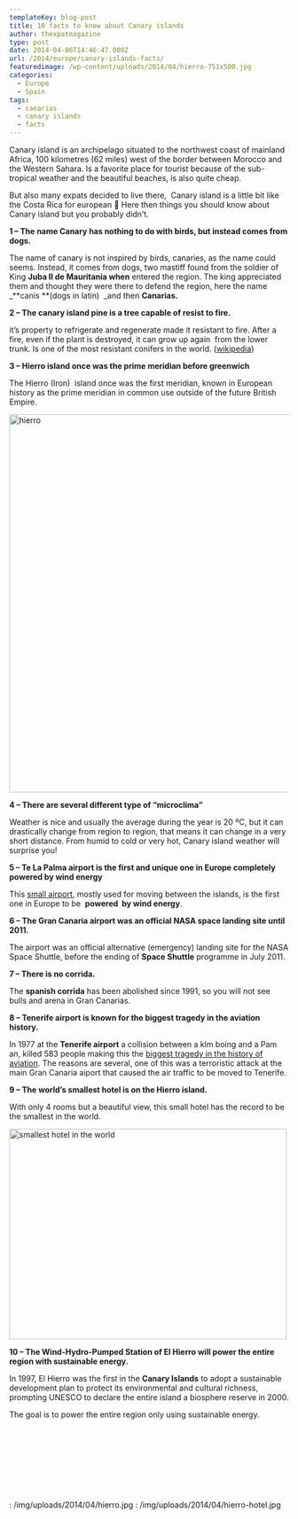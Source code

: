 ```yaml
---
templateKey: blog-post
title: 10 facts to know about Canary islands
author: thexpatmagazine
type: post
date: 2014-04-06T14:46:47.000Z
url: /2014/europe/canary-islands-facts/
featuredimage: /wp-content/uploads/2014/04/hierro-751x500.jpg
categories:
  - Europe
  - Spain
tags:
  - canarias
  - canary islands
  - facts
---
```


Canary island is an archipelago situated to the northwest coast of mainland Africa, 100 kilometres (62 miles) west of the border between Morocco and the Western Sahara. Is a favorite place for tourist because of the sub-tropical weather and the beautiful beaches, is also quite cheap. <!--more-->

But also many expats decided to live there,  Canary island is a little bit like the Costa Rica for european 🙂 Here then things you should know about Canary island but you probably didn&#8217;t.

**1 &#8211; The name Canary has nothing to do with birds, but instead comes from dogs.**

The name of canary is not inspired by birds, canaries, as the name could seems. Instead, it comes from dogs, two mastiff found from the soldier of King **Juba II de Mauritania when** entered the region. The king appreciated them and thought they were there to defend the region, here the name \_**canis **(dogs in latin)  _and then **Canarias.**

**2 &#8211; The canary island pine is a tree capable of resist to fire.**

it&#8217;s property to refrigerate and regenerate made it resistant to fire. After a fire, even if the plant is destroyed, it can grow up again  from the lower trunk. Is one of the most resistant conifers in the world. (<a href="https://en.wikipedia.org/wiki/Pinus_canariensis" target="_blank">wikipedia</a>)

**3 &#8211; Hierro island once was the prime meridian before greenwich**

The Hierro (Iron)  island once was the first meridian, known in European history as the prime meridian in common use outside of the future British Empire.

<img class="size-full wp-image-154" src="/img/uploads/2014/04/hierro.jpg" alt="hierro" width="1024" height="682" srcset="/img/uploads/2014/04/hierro.jpg 1024w, /img/uploads/2014/04/hierro-300x200.jpg 300w, /img/uploads/2014/04/hierro-768x512.jpg 768w, /img/uploads/2014/04/hierro-751x500.jpg 751w" sizes="(max-width: 1024px) 100vw, 1024px" />

**4 &#8211; There are several different type of &#8220;microclima&#8221;**

Weather is nice and usually the average during the year is 20 ºC, but it can drastically change from region to region, that means it can change in a very short distance. From humid to cold or very hot, Canary island weather will surprise you!

**5 &#8211; Te La Palma airport is the first and unique one in Europe completely powered by wind energy**

This <a href="https://en.wikipedia.org/wiki/La_palma" target="_blank">small airport</a>, mostly used for moving between the islands, is the first one in Europe to be  **powered  by wind energy**.

**6 &#8211; The Gran Canaria airport was an official NASA space landing site until 2011.**

The airport was an official alternative (emergency) landing site for the NASA Space Shuttle, before the ending of **Space Shuttle** programme in July 2011.

**7 &#8211; There is no corrida.**

The **spanish corrida** has been abolished since 1991, so you will not see bulls and arena in Gran Canarias.

**8 &#8211; Tenerife airport is known for the biggest tragedy in the aviation history.**

In 1977 at the **Tenerife airport** a collision between a klm boing and a Pam an, killed 583 people making this the <span style="text-decoration: underline;">biggest tragedy in the history of aviation</span>. The reasons are several, one of this was a terroristic attack at the main Gran Canaria aiport that caused the air traffic to be moved to Tenerife.

**9 &#8211; The world&#8217;s smallest hotel is on the Hierro island.**

With only 4 rooms but a beautiful view, this small hotel has the record to be the smallest in the world.

<img class="size-full wp-image-153" src="/img/uploads/2014/04/hierro-hotel.jpg" alt="smallest hotel in the world" width="500" height="380" srcset="/img/uploads/2014/04/hierro-hotel.jpg 500w, /img/uploads/2014/04/hierro-hotel-300x228.jpg 300w" sizes="(max-width: 500px) 100vw, 500px" />

**10 &#8211; The Wind-Hydro-Pumped Station of El Hierro will power the entire region with sustainable energy.**

In 1997, El Hierro was the first in the **Canary Islands** to adopt a sustainable development plan to protect its environmental and cultural richness, prompting UNESCO to declare the entire island a biosphere reserve in 2000.

The goal is to power the entire region only using sustainable energy.

&nbsp;

<span style="line-height: 1.5em;"> </span>

&nbsp;

<span style="color: #4189dd; font-family: Arial, Helvetica, sans-serif; font-size: 18px; font-weight: bold; line-height: normal;"> </span>

: /img/uploads/2014/04/hierro.jpg
: /img/uploads/2014/04/hierro-hotel.jpg
